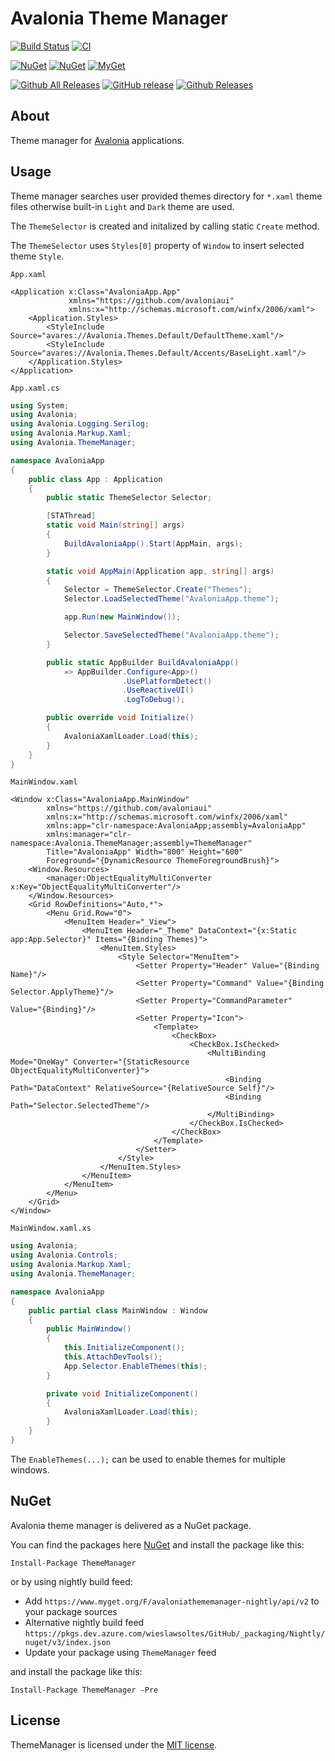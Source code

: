 # Avalonia Theme Manager

[![Build Status](https://dev.azure.com/wieslawsoltes/GitHub/_apis/build/status/wieslawsoltes.Avalonia.ThemeManager?branchName=master)](https://dev.azure.com/wieslawsoltes/GitHub/_build/latest?definitionId=97&branchName=master)
[![CI](https://github.com/wieslawsoltes/Avalonia.ThemeManager/actions/workflows/build.yml/badge.svg)](https://github.com/wieslawsoltes/Avalonia.ThemeManager/actions/workflows/build.yml)

[![NuGet](https://img.shields.io/nuget/v/ThemeManager.svg)](https://www.nuget.org/packages/ThemeManager)
[![NuGet](https://img.shields.io/nuget/dt/ThemeManager.svg)](https://www.nuget.org/packages/ThemeManager)
[![MyGet](https://img.shields.io/myget/avaloniathememanager-nightly/vpre/Avalonia.ThemeManager.svg?label=myget)](https://www.myget.org/gallery/avaloniathememanager-nightly) 

[![Github All Releases](https://img.shields.io/github/downloads/wieslawsoltes/avalonia.thememanager/total.svg)](https://github.com/wieslawsoltes/avalonia.thememanager)
[![GitHub release](https://img.shields.io/github/release/wieslawsoltes/avalonia.thememanager.svg)](https://github.com/wieslawsoltes/avalonia.thememanager)
[![Github Releases](https://img.shields.io/github/downloads/wieslawsoltes/avalonia.thememanager/latest/total.svg)](https://github.com/wieslawsoltes/avalonia.thememanager)

## About

Theme manager for [Avalonia](https://github.com/AvaloniaUI/Avalonia) applications.

## Usage

Theme manager searches user provided themes directory for `*.xaml` theme files otherwise built-in `Light` and `Dark` theme are used.

The `ThemeSelector` is created and initalized by calling static `Create` method.

The `ThemeSelector` uses `Styles[0]` property of `Window` to insert selected theme `Style`.

`App.xaml`
```XAML
<Application x:Class="AvaloniaApp.App"
             xmlns="https://github.com/avaloniaui"
             xmlns:x="http://schemas.microsoft.com/winfx/2006/xaml">
    <Application.Styles>
        <StyleInclude Source="avares://Avalonia.Themes.Default/DefaultTheme.xaml"/>
        <StyleInclude Source="avares://Avalonia.Themes.Default/Accents/BaseLight.xaml"/>
    </Application.Styles>
</Application>
```

`App.xaml.cs`
```C#
using System;
using Avalonia;
using Avalonia.Logging.Serilog;
using Avalonia.Markup.Xaml;
using Avalonia.ThemeManager;

namespace AvaloniaApp
{
    public class App : Application
    {
        public static ThemeSelector Selector;

        [STAThread]
        static void Main(string[] args)
        {
            BuildAvaloniaApp().Start(AppMain, args);
        }

        static void AppMain(Application app, string[] args)
        {
            Selector = ThemeSelector.Create("Themes");
            Selector.LoadSelectedTheme("AvaloniaApp.theme");

            app.Run(new MainWindow());

            Selector.SaveSelectedTheme("AvaloniaApp.theme");
        }

        public static AppBuilder BuildAvaloniaApp()
            => AppBuilder.Configure<App>()
                         .UsePlatformDetect()
                         .UseReactiveUI()
                         .LogToDebug();

        public override void Initialize()
        {
            AvaloniaXamlLoader.Load(this);
        }
    }
}
```

`MainWindow.xaml`
```XAML
<Window x:Class="AvaloniaApp.MainWindow"
        xmlns="https://github.com/avaloniaui"
        xmlns:x="http://schemas.microsoft.com/winfx/2006/xaml"
        xmlns:app="clr-namespace:AvaloniaApp;assembly=AvaloniaApp"
        xmlns:manager="clr-namespace:Avalonia.ThemeManager;assembly=ThemeManager"
        Title="AvaloniaApp" Width="800" Height="600"
        Foreground="{DynamicResource ThemeForegroundBrush}">
    <Window.Resources>
        <manager:ObjectEqualityMultiConverter x:Key="ObjectEqualityMultiConverter"/>
    </Window.Resources>
    <Grid RowDefinitions="Auto,*">
        <Menu Grid.Row="0">
            <MenuItem Header="_View">
                <MenuItem Header="_Theme" DataContext="{x:Static app:App.Selector}" Items="{Binding Themes}">
                    <MenuItem.Styles>
                        <Style Selector="MenuItem">
                            <Setter Property="Header" Value="{Binding Name}"/>
                            <Setter Property="Command" Value="{Binding Selector.ApplyTheme}"/>
                            <Setter Property="CommandParameter" Value="{Binding}"/>
                            <Setter Property="Icon">
                                <Template>
                                    <CheckBox>
                                        <CheckBox.IsChecked>
                                            <MultiBinding Mode="OneWay" Converter="{StaticResource ObjectEqualityMultiConverter}">
                                                <Binding Path="DataContext" RelativeSource="{RelativeSource Self}"/>
                                                <Binding Path="Selector.SelectedTheme"/>
                                            </MultiBinding>
                                        </CheckBox.IsChecked>
                                    </CheckBox>
                                </Template>
                            </Setter>
                        </Style>
                    </MenuItem.Styles>
                </MenuItem>
            </MenuItem>
        </Menu>
    </Grid>
</Window>
```

`MainWindow.xaml.xs`
```C#
using Avalonia;
using Avalonia.Controls;
using Avalonia.Markup.Xaml;
using Avalonia.ThemeManager;

namespace AvaloniaApp
{
    public partial class MainWindow : Window
    {
        public MainWindow()
        {
            this.InitializeComponent();
            this.AttachDevTools();
            App.Selector.EnableThemes(this);
        }

        private void InitializeComponent()
        {
            AvaloniaXamlLoader.Load(this);
        }
    }
}
```

The `EnableThemes(...);` can be used to enable themes for multiple windows.

## NuGet

Avalonia theme manager is delivered as a NuGet package.

You can find the packages here [NuGet](https://www.nuget.org/packages/ThemeManager/) and install the package like this:

`Install-Package ThemeManager`

or by using nightly build feed:
* Add `https://www.myget.org/F/avaloniathememanager-nightly/api/v2` to your package sources
* Alternative nightly build feed `https://pkgs.dev.azure.com/wieslawsoltes/GitHub/_packaging/Nightly/nuget/v3/index.json`
* Update your package using `ThemeManager` feed

and install the package like this:

`Install-Package ThemeManager -Pre`

## License

ThemeManager is licensed under the [MIT license](LICENSE.TXT).
